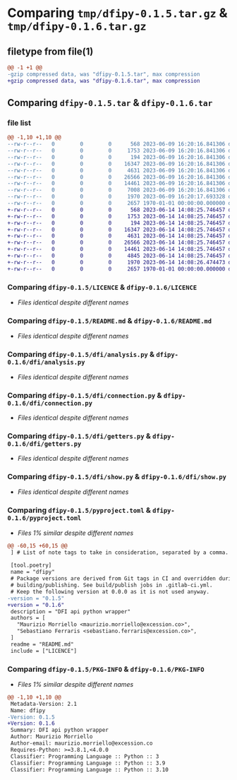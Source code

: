# Comparing `tmp/dfipy-0.1.5.tar.gz` & `tmp/dfipy-0.1.6.tar.gz`

## filetype from file(1)

```diff
@@ -1 +1 @@
-gzip compressed data, was "dfipy-0.1.5.tar", max compression
+gzip compressed data, was "dfipy-0.1.6.tar", max compression
```

## Comparing `dfipy-0.1.5.tar` & `dfipy-0.1.6.tar`

### file list

```diff
@@ -1,10 +1,10 @@
--rw-r--r--   0        0        0      568 2023-06-09 16:20:16.841306 dfipy-0.1.5/LICENCE
--rw-r--r--   0        0        0     1753 2023-06-09 16:20:16.841306 dfipy-0.1.5/README.md
--rw-r--r--   0        0        0      194 2023-06-09 16:20:16.841306 dfipy-0.1.5/dfi/__init__.py
--rw-r--r--   0        0        0    16347 2023-06-09 16:20:16.841306 dfipy-0.1.5/dfi/analysis.py
--rw-r--r--   0        0        0     4631 2023-06-09 16:20:16.841306 dfipy-0.1.5/dfi/connection.py
--rw-r--r--   0        0        0    26566 2023-06-09 16:20:16.841306 dfipy-0.1.5/dfi/getters.py
--rw-r--r--   0        0        0    14461 2023-06-09 16:20:16.841306 dfipy-0.1.5/dfi/show.py
--rw-r--r--   0        0        0     7008 2023-06-09 16:20:16.841306 dfipy-0.1.5/dfi/stream.py
--rw-r--r--   0        0        0     1970 2023-06-09 16:20:17.693328 dfipy-0.1.5/pyproject.toml
--rw-r--r--   0        0        0     2657 1970-01-01 00:00:00.000000 dfipy-0.1.5/PKG-INFO
+-rw-r--r--   0        0        0      568 2023-06-14 14:08:25.746457 dfipy-0.1.6/LICENCE
+-rw-r--r--   0        0        0     1753 2023-06-14 14:08:25.746457 dfipy-0.1.6/README.md
+-rw-r--r--   0        0        0      194 2023-06-14 14:08:25.746457 dfipy-0.1.6/dfi/__init__.py
+-rw-r--r--   0        0        0    16347 2023-06-14 14:08:25.746457 dfipy-0.1.6/dfi/analysis.py
+-rw-r--r--   0        0        0     4631 2023-06-14 14:08:25.746457 dfipy-0.1.6/dfi/connection.py
+-rw-r--r--   0        0        0    26566 2023-06-14 14:08:25.746457 dfipy-0.1.6/dfi/getters.py
+-rw-r--r--   0        0        0    14461 2023-06-14 14:08:25.746457 dfipy-0.1.6/dfi/show.py
+-rw-r--r--   0        0        0     4845 2023-06-14 14:08:25.746457 dfipy-0.1.6/dfi/stream.py
+-rw-r--r--   0        0        0     1970 2023-06-14 14:08:26.474473 dfipy-0.1.6/pyproject.toml
+-rw-r--r--   0        0        0     2657 1970-01-01 00:00:00.000000 dfipy-0.1.6/PKG-INFO
```

### Comparing `dfipy-0.1.5/LICENCE` & `dfipy-0.1.6/LICENCE`

 * *Files identical despite different names*

### Comparing `dfipy-0.1.5/README.md` & `dfipy-0.1.6/README.md`

 * *Files identical despite different names*

### Comparing `dfipy-0.1.5/dfi/analysis.py` & `dfipy-0.1.6/dfi/analysis.py`

 * *Files identical despite different names*

### Comparing `dfipy-0.1.5/dfi/connection.py` & `dfipy-0.1.6/dfi/connection.py`

 * *Files identical despite different names*

### Comparing `dfipy-0.1.5/dfi/getters.py` & `dfipy-0.1.6/dfi/getters.py`

 * *Files identical despite different names*

### Comparing `dfipy-0.1.5/dfi/show.py` & `dfipy-0.1.6/dfi/show.py`

 * *Files identical despite different names*

### Comparing `dfipy-0.1.5/pyproject.toml` & `dfipy-0.1.6/pyproject.toml`

 * *Files 1% similar despite different names*

```diff
@@ -60,15 +60,15 @@
 ] # List of note tags to take in consideration, separated by a comma.
 
 [tool.poetry]
 name = "dfipy"
 # Package versions are derived from Git tags in CI and overridden during
 # building/publishing. See build/publish jobs in .gitlab-ci.yml.
 # Keep the following version at 0.0.0 as it is not used anyway.
-version = "0.1.5"
+version = "0.1.6"
 description = "DFI api python wrapper"
 authors = [
   "Maurizio Morriello <maurizio.morriello@excession.co>",
   "Sebastiano Ferraris <sebastiano.ferraris@excession.co>",
 ]
 readme = "README.md"
 include = ["LICENCE"]
```

### Comparing `dfipy-0.1.5/PKG-INFO` & `dfipy-0.1.6/PKG-INFO`

 * *Files 1% similar despite different names*

```diff
@@ -1,10 +1,10 @@
 Metadata-Version: 2.1
 Name: dfipy
-Version: 0.1.5
+Version: 0.1.6
 Summary: DFI api python wrapper
 Author: Maurizio Morriello
 Author-email: maurizio.morriello@excession.co
 Requires-Python: >=3.8.1,<4.0.0
 Classifier: Programming Language :: Python :: 3
 Classifier: Programming Language :: Python :: 3.9
 Classifier: Programming Language :: Python :: 3.10
```

